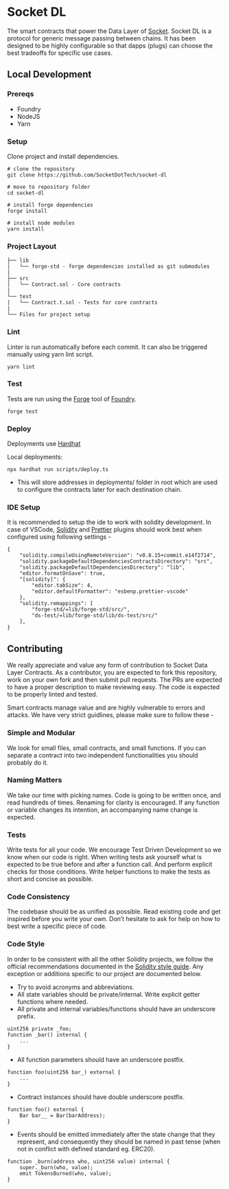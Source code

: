 # Socket DL
The smart contracts that power the Data Layer of [Socket](https://socket.tech/). Socket DL is a protocol for generic message passing between chains. It has been designed to be highly configurable so that dapps (plugs) can choose the best tradeoffs for specific use cases.

## Local Development

### Prereqs
- Foundry
- NodeJS
- Yarn

### Setup
Clone project and install dependencies.
```bash=
# clone the repository
git clone https://github.com/SocketDotTech/socket-dl

# move to repository folder
cd socket-dl

# install forge dependencies
forge install

# install node modules
yarn install
```

### Project Layout
```
├── lib
│   └── forge-std - forge dependencies installed as git submodules
|
├── src
│   └── Contract.sol - Core contracts
|
└── test
|   └── Contract.t.sol - Tests for core contracts
|
└── Files for project setup
```

### Lint
Linter is run automatically before each commit.
It can also be triggered manually using yarn lint script.
```bash=
yarn lint
```

### Test
Tests are run using the [Forge](https://github.com/foundry-rs/foundry/tree/master/forge) tool of [Foundry](https://github.com/foundry-rs/foundry).
```bash=
forge test
```

### Deploy
Deployments use [Hardhat](https://github.com/NomicFoundation/hardhat)

Local deployments:
```bash=
npx hardhat run scripts/deploy.ts
```
- This will store addresses in deployments/ folder in root which are used to configure the contracts later for each destination chain.

### IDE Setup
It is recommended to setup the ide to work with solidity development. In case of VSCode, [Solidity](https://marketplace.visualstudio.com/items?itemName=JuanBlanco.solidity) and [Prettier](https://marketplace.visualstudio.com/items?itemName=esbenp.prettier-vscode) plugins should work best when configured using following settings -
```json=
{
    "solidity.compileUsingRemoteVersion": "v0.8.15+commit.e14f2714",
    "solidity.packageDefaultDependenciesContractsDirectory": "src",
    "solidity.packageDefaultDependenciesDirectory": "lib",
    "editor.formatOnSave": true,
    "[solidity]": {
        "editor.tabSize": 4,
        "editor.defaultFormatter": "esbenp.prettier-vscode"
    },
    "solidity.remappings": [
        "forge-std/=lib/forge-std/src/",
        "ds-test/=lib/forge-std/lib/ds-test/src/"
    ],
}
```

## Contributing
We really appreciate and value any form of contribution to Socket Data Layer Contracts. As a contributor, you are expected to fork this repository, work on your own fork and then submit pull requests. The PRs are expected to have a proper description to make reviewing easy. The code is expected to be properly linted and tested.

Smart contracts manage value and are highly vulnerable to errors and attacks. We have very strict guidlines, please make sure to follow these -

### Simple and Modular
We look for small files, small contracts, and small functions. If you can separate a contract into two independent functionalities you should probably do it.

### Naming Matters
We take our time with picking names. Code is going to be written once, and read hundreds of times. Renaming for clarity is encouraged. If any function or variable changes its intention, an accompanying name change is expected.

### Tests
Write tests for all your code. We encourage Test Driven Development so we know when our code is right. When writing tests ask yourself what is expected to be true before and after a function call. And perform explicit checks for those conditions. Write helper functions to make the tests as short and concise as possible.

### Code Consistency
The codebase should be as unified as possible. Read existing code and get inspired before you write your own. Don’t hesitate to ask for help on how to best write a specific piece of code.

### Code Style
In order to be consistent with all the other Solidity projects, we follow the official recommendations documented in the [Solidity style guide](https://docs.soliditylang.org/en/latest/style-guide.html).
Any exception or additions specific to our project are documented below.
- Try to avoid acronyms and abbreviations.
- All state variables should be private/internal. Write explicit getter functions where needed.
- All private and internal variables/functions should have an underscore prefix.
```solidity=
uint256 private _foo;
function _bar() internal {
    ...
}
```

- All function parameters should have an underscore postfix.
```solidity=
function foo(uint256 bar_) external {
    ...
}
```

- Contract instances should have double underscore postfix.
```solidity=
function foo() external {
    Bar bar__ = Bar(barAddress);
}
```

- Events should be emitted immediately after the state change that they represent, and consequently they should be named in past tense (when not in conflict with defined standard eg. ERC20).
```solidity=
function _burn(address who, uint256 value) internal {
    super._burn(who, value);
    emit TokensBurned(who, value);
}
```
